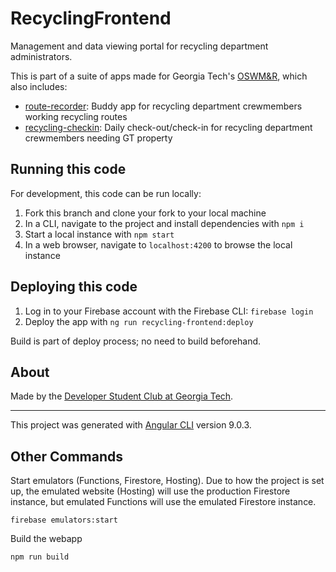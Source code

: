 # RecyclingFrontend

Management and data viewing portal for recycling department administrators.

This is part of a suite of apps made for Georgia Tech's [OSWM&R](http://www.recycle.gatech.edu/), which also includes:
* [route-recorder](https://github.com/dscgt/route_recorder): Buddy app for recycling department crewmembers working recycling routes
* [recycling-checkin](https://github.com/dscgt/recycling_checkin): Daily check-out/check-in for recycling department crewmembers needing GT property

## Running this code

For development, this code can be run locally:

1. Fork this branch and clone your fork to your local machine
1. In a CLI, navigate to the project and install dependencies with `npm i`
1. Start a local instance with `npm start`
1. In a web browser, navigate to `localhost:4200` to browse the local instance

## Deploying this code

1. Log in to your Firebase account with the Firebase CLI: `firebase login`
1. Deploy the app with `ng run recycling-frontend:deploy`

Build is part of deploy process; no need to build beforehand.

## About
Made by the [Developer Student Club at Georgia Tech](https://dscgt.club/). 

---

This project was generated with [Angular CLI](https://github.com/angular/angular-cli) version 9.0.3.

## Other Commands

Start emulators (Functions, Firestore, Hosting).
Due to how the project is set up, the emulated website (Hosting) will use the production Firestore instance, but emulated Functions will use the emulated Firestore instance.
```
firebase emulators:start
```

Build the webapp
```
npm run build
```
